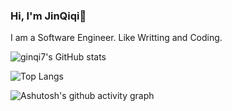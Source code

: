 ### Hi, I'm JinQiqi👋

<!--
**ginqi7/ginqi7** is a ✨ _special_ ✨ repository because its `README.md` (this file) appears on your GitHub profile.


-->

I am a Software Engineer.
Like Writting and Coding.

![ginqi7's GitHub stats](https://github-readme-stats.vercel.app/api?username=ginqi7)

![Top Langs](https://github-readme-stats.vercel.app/api/top-langs/?username=ginqi7)

![Ashutosh's github activity graph](https://activity-graph.herokuapp.com/graph?username=ginqi7&theme=github-light)
